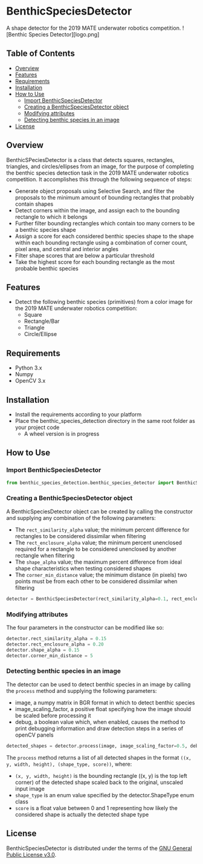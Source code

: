 # BenthicSpeciesDetector
A shape detector for the 2019 MATE underwater robotics competition.
![Benthic Species Detector][logo.png]

## Table of Contents
* [Overview](#overview)
* [Features](#features)
* [Requirements](#requirements)
* [Installation](#installation)
* [How to Use](#how-to-use)
  - [Import BenthicSpeciesDetector](#import-benthicspeciesdetector)
  - [Creating a BenthicSpeciesDetector object](#creating-a-benthicspeciesdetector-object)
  - [Modifying attributes](#modifying-attributes)
  - [Detecting benthic species in an image](#detecting-benthic-species-in-an-image)
* [License](#license)

## Overview
BenthicSPeciesDetector is a class that detects squares, rectangles, triangles, and circles/ellipses from an image, for the purpose of completing the benthic species detection task in the 2019 MATE underwater robotics competition.
It accomplishes this through the following sequence of steps:
* Generate object proposals using Selective Search, and filter the proposals to the minimum amount of bounding rectangles that probably contain shapes
* Detect corners within the image, and assign each to the bounding rectangle to which it belongs
* Further filter bounding rectangles which contain too many corners to be a benthic species shape
* Assign a score for each considered benthic species shape to the shape within each bounding rectangle using a combination of corner count, pixel area, and central and interior angles
* Filter shape scores that are below a particular threshold
* Take the highest score for each bounding rectangle as the most probable benthic species

## Features
* Detect the following benthic species (primitives) from a color image for the 2019 MATE underwater robotics competition:
  - Square
  - Rectangle/Bar
  - Triangle
  - Circle/Ellipse

## Requirements
* Python 3.x
* Numpy
* OpenCV 3.x

## Installation
* Install the requirements according to your platform
* Place the benthic_species_detection directory in the same root folder as your project code
  - A wheel version is in progress

## How to Use
### Import BenthicSpeciesDetector
```python
from benthic_species_detection.benthic_species_detector import BenthicSpeciesDetector 
```

### Creating a BenthicSpeciesDetector object
A BenthicSpeciesDetector object can be created by calling the constructor and supplying any combination of the following parameters:
* The `rect_similarity_alpha` value; the minimum percent difference for rectangles to be considered dissimilar when filtering
* The `rect_enclosure_alpha` value; the minimum percent unenclosed required for a rectangle to be considered unenclosed by another rectangle when filtering
* The `shape_alpha` value; the maximum percent difference from ideal shape characteristics when testing considered shapes
* The `corner_min_distance` value; the minimum distance (in pixels) two points must be from each other to be considered dissimilar when filtering
```python
detector = BenthicSpeciesDetector(rect_similarity_alpha=0.1, rect_enclosure_alpha=0.1, shape_alpha=0.1, corner_min_distance=10)
```

### Modifying attributes
The four parameters in the constructor can be modified like so:
```python
detector.rect_similarity_alpha = 0.15
detector.rect_enclosure_alpha = 0.20
detector.shape_alpha = 0.15
detector.corner_min_distance = 5
```

### Detecting benthic species in an image
The detector can be used to detect benthic species in an image by calling the `process` method and supplying the following parameters:
* image, a numpy matrix in BGR format in which to detect benthic species
* image_scaling_factor, a positive float specifying how the image should be scaled before processing it
* debug, a boolean value which, when enabled, causes the method to print debugging information and draw detection steps in a series of openCV panels
```python
detected_shapes = detector.process(image, image_scaling_factor=0.5, debug=False)
```
The `process` method returns a list of all detected shapes in the format `((x, y, width, height), (shape_type, score))`, where:
* `(x, y, width, height)` is the bounding rectangle ((x, y) is the top left corner) of the detected shape scaled back to the original, unscaled input image
* `shape_type` is an enum value specified by the detector.ShapeType enum class
* `score` is a float value between 0 and 1 representing how likely the considered shape is actually the detected shape type

## License
BenthicSpeciesDetector is distributed under the terms of the [GNU General Public License v3.0](https://choosealicense.com/licenses/gpl-3.0/).

